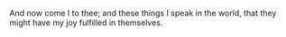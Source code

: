 And now come I to thee; and these things I speak in the world, that they might have my joy fulfilled in themselves.
